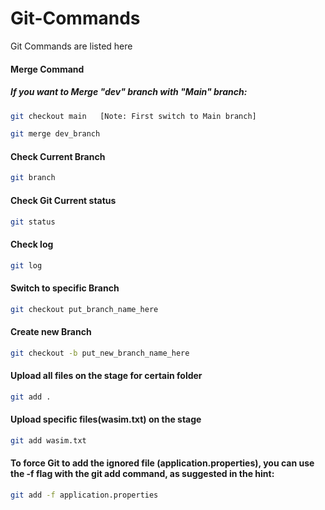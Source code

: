 # Git-Commands
Git Commands are listed here



#### Merge Command
##### If you want to Merge "dev" branch with "Main" branch:
```bash
git checkout main   [Note: First switch to Main branch]

git merge dev_branch 
```

#### Check Current Branch
```bash
git branch
```


#### Check Git Current status
```bash
git status
```
#### Check log
```bash
git log
```

#### Switch to specific Branch
```bash
git checkout put_branch_name_here
```

#### Create new Branch
```bash
git checkout -b put_new_branch_name_here
```
#### Upload all files on the stage for certain folder
```bash
git add .
```
#### Upload specific files(wasim.txt) on the stage
```bash
git add wasim.txt
```

#### To force Git to add the ignored file (application.properties), you can use the -f flag with the git add command, as suggested in the hint: 
```bash
git add -f application.properties
```



